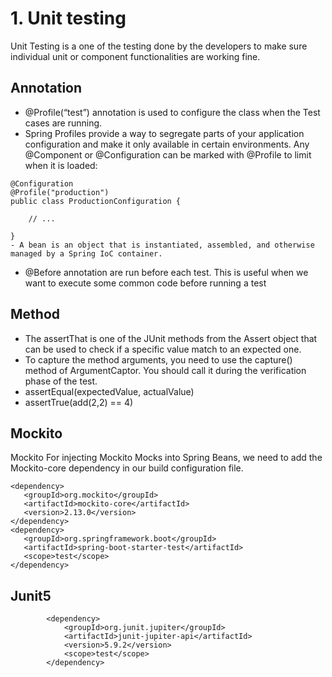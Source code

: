 # 1. Unit testing
Unit Testing is a one of the testing done by the developers to make sure individual unit or component functionalities are working fine.

## Annotation
- @Profile(“test”) annotation is used to configure the class when the Test cases are running.
- Spring Profiles provide a way to segregate parts of your application configuration and make it only available in certain environments. 
Any @Component or @Configuration can be marked with @Profile to limit when it is loaded:
```
@Configuration
@Profile("production")
public class ProductionConfiguration {

    // ...

}
- A bean is an object that is instantiated, assembled, and otherwise managed by a Spring IoC container.

```
- @Before annotation are run before each test. This is useful when we want to execute some common code before running a test

## Method
- The assertThat is one of the JUnit methods from the Assert object that can be used to check if a specific value match to an expected one.
- To capture the method arguments, you need to use the capture() method of ArgumentCaptor. You should call it during the verification phase of the test.
- assertEqual(expectedValue, actualValue)
- assertTrue(add(2,2) == 4)
## Mockito
Mockito
For injecting Mockito Mocks into Spring Beans, we need to add the Mockito-core dependency in our build configuration file.
```
<dependency>
   <groupId>org.mockito</groupId>
   <artifactId>mockito-core</artifactId>
   <version>2.13.0</version>
</dependency>
<dependency>
   <groupId>org.springframework.boot</groupId>
   <artifactId>spring-boot-starter-test</artifactId>
   <scope>test</scope>
</dependency>
```

## Junit5
```
        <dependency>
            <groupId>org.junit.jupiter</groupId>
            <artifactId>junit-jupiter-api</artifactId>
            <version>5.9.2</version>
            <scope>test</scope>
        </dependency>
```

